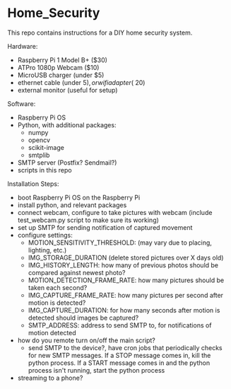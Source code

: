 # Home_Security

This repo contains instructions for a DIY home security system.

Hardware:
- Raspberry Pi 1 Model B+ ($30)
- ATPro 1080p Webcam ($10)
- MicroUSB charger (under $5)
- ethernet cable (under $5), or wifi adapter (~$20)
- external monitor (useful for setup)

Software:
- Raspberry Pi OS
- Python, with additional packages:
    - numpy
    - opencv
    - scikit-image
    - smtplib
- SMTP server (Postfix? Sendmail?)
- scripts in this repo

Installation Steps:
- boot Raspberry Pi OS on the Raspberry Pi
- install python, and relevant packages
- connect webcam, configure to take pictures with webcam (include test_webcam.py script to make sure its working)
- set up SMTP for sending notification of captured movement
- configure settings: 
    - MOTION_SENSITIVITY_THRESHOLD: (may vary due to placing, lighting, etc.)
    - IMG_STORAGE_DURATION (delete stored pictures over X days old)
    - IMG_HISTORY_LENGTH: how many of previous photos should be compared against newest photo?
    - MOTION_DETECTION_FRAME_RATE: how many pictures should be taken each second?
    - IMG_CAPTURE_FRAME_RATE: how many pictures per second after motion is detected?
    - IMG_CAPTURE_DURATION: for how many seconds after motion is detected should images be captured?
    - SMTP_ADDRESS: address to send SMTP to, for notifications of motion detected
- how do you remote turn on/off the main script?
    - send SMTP to the device?, have cron jobs that periodically checks for new SMTP messages. If a STOP message comes in, kill the python process. If a START message comes in and the python process isn't running, start the python process
- streaming to a phone?